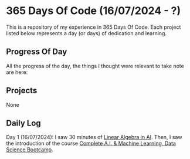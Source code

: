 # 365 Days Of Code (16/07/2024 - ?)
This is a repository of my experience in 365 Days Of Code. Each project listed below represents a day (or days) of dedication and learning.

## Progress Of Day
All the progress of the day, the things I thought were relevant to take note are here:

## Projects
None

## Daily Log
Day 1 (16/07/2024): I saw 30 minutes of [Linear Algebra in AI](https://youtu.be/3Bf9oh7nkus?si=NMlsASKlCnneRoVZ). Then, I saw the introduction of the course [Complete A.I. & Machine Learning, Data Science Bootcamp](https://www.udemy.com/course/complete-machine-learning-and-data-science-zero-to-mastery/).
